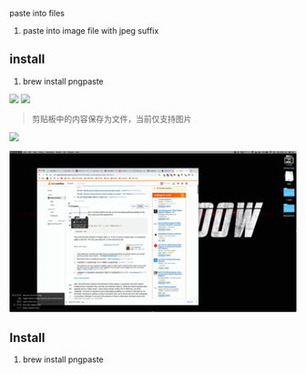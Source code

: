 paste into files

1. paste into image file with jpeg suffix


## install

1. brew install pngpaste


![](https://img.shields.io/badge/version-v1.0-green?style=for-the-badge)
[![](https://img.shields.io/badge/download-click-blue?style=for-the-badge)](./Paste%20into%20files.alfredworkflow)



<!-- more -->
> 剪贴板中的内容保存为文件，当前仅支持图片


[![](https://img.shields.io/badge/version-v1.0-green)](./Paste%20into%20files.alfredworkflow)

![](./screenshot.gif)

## Install

1. brew install pngpaste
